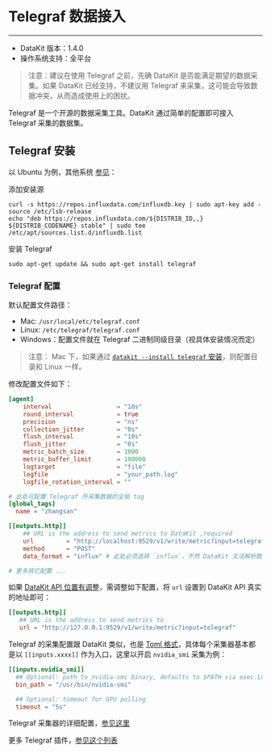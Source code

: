 
# Telegraf 数据接入
---

- DataKit 版本：1.4.0
- 操作系统支持：全平台

> 注意：建议在使用 Telegraf 之前，先确 DataKit 是否能满足期望的数据采集。如果 DataKit 已经支持，不建议用 Telegraf 来采集，这可能会导致数据冲突，从而造成使用上的困扰。

Telegraf 是一个开源的数据采集工具。DataKit 通过简单的配置即可接入 Telegraf 采集的数据集。

## Telegraf 安装

以 Ubuntu 为例，其他系统 [参见](https://docs.influxdata.com/telegraf/v1.18/introduction/installation/)：

添加安装源

```shell
curl -s https://repos.influxdata.com/influxdb.key | sudo apt-key add -
source /etc/lsb-release
echo "deb https://repos.influxdata.com/${DISTRIB_ID,,} ${DISTRIB_CODENAME} stable" | sudo tee /etc/apt/sources.list.d/influxdb.list
```

安装 Telegraf

```shell
sudo apt-get update && sudo apt-get install telegraf
```

### Telegraf 配置

默认配置文件路径：

- Mac: `/usr/local/etc/telegraf.conf`
- Linux: `/etc/telegraf/telegraf.conf`
- Windows：配置文件就在 Telegraf 二进制同级目录（视具体安装情况而定）

> 注意： Mac 下，如果通过 [`datakit --install telegraf` 安装](datakit-tools-how-to#df09fa95)，则配置目录和 Linux 一样。

修改配置文件如下：

```toml
[agent]
    interval                  = "10s"
    round_interval            = true
    precision                 = "ns"
    collection_jitter         = "0s"
    flush_interval            = "10s"
    flush_jitter              = "0s"
    metric_batch_size         = 1000
    metric_buffer_limit       = 100000
    logtarget                 = "file"
    logfile                   = "your_path.log"
    logfile_rotation_interval = ""

# 此处可配置 Telegraf 所采集数据的全局 tag
[global_tags]
  name = "zhangsan"

[[outputs.http]]
    ## URL is the address to send metrics to DataKit ,required
    url         = "http://localhost:9529/v1/write/metric?input=telegraf"
    method      = "POST"
    data_format = "influx" # 此处必须选择 `influx`，不然 DataKit 无法解析数据

# 更多其它配置 ...
```

如果 [DataKit API 位置有调整](datakit-conf#db159fbc)，需调整如下配置，将 `url` 设置到 DataKit API 真实的地址即可：

```toml
[[outputs.http]]
   ## URL is the address to send metrics to
   url = "http://127.0.0.1:9529/v1/write/metric?input=telegraf"
```

Telegraf 的采集配置跟 DataKit 类似，也是 [Toml 格式](https://toml.io/cn)，具体每个采集器基本都是以 `[[inputs.xxxx]]` 作为入口，这里以开启 `nvidia_smi` 采集为例：

```toml
[[inputs.nvidia_smi]]
  ## Optional: path to nvidia-smi binary, defaults to $PATH via exec.LookPath
  bin_path = "/usr/bin/nvidia-smi"

  ## Optional: timeout for GPU polling
  timeout = "5s"
```

Telegraf 采集器的详细配置，[参见这里](https://docs.influxdata.com/telegraf)

更多 Telegraf 插件，[参见这个列表](https://github.com/influxdata/telegraf#input-plugins)
